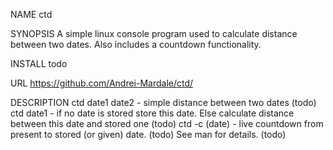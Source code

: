 NAME
  ctd
  
SYNOPSIS
  A simple linux console program used to calculate distance between two dates. Also includes a countdown functionality.
  
INSTALL
  todo
  
URL
  https://github.com/Andrei-Mardale/ctd/
  
DESCRIPTION
  ctd date1 date2 - simple distance between two dates (todo)
  ctd date1 - if no date is stored store this date. Else calculate distance between this date and stored one (todo)
  ctd -c (date) - live countdown from present to stored (or given) date. (todo)
  See man for details. (todo)

